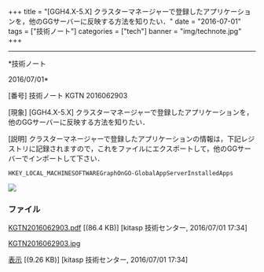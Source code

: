 ﻿+++
title = "[GGH4.X-5.X] クラスターマネージャーで登録したアプリケーションを，他のGGサーバーに反映する方法を知りたい．"
date = "2016-07-01"
tags = ["技術ノート"]
categories = ["tech"]
banner = "img/technote.jpg"
+++

-----------------------------------------------------------------------------------------------------------------------------

*技術ノート

2016/07/01*


[番号]
技術ノート KGTN 2016062903

[現象]
[GGH4.X-5.X]
クラスターマネージャーで登録したアプリケーションを，他のGGサーバーに反映する方法を知りたい．

[説明]
クラスターマネージャーで登録したアプリケーションの情報は，下記レジストリに記録されますので，これをファイルにエクスポートして，他のGGサーバーでインポートして下さい．

    HKEY_LOCAL_MACHINESOFTWAREGraphOnGO-GlobalAppServerInstalledApps

![](http://techreport.kitasp.net/attachments/download/2768/KGTN2016062903.jpg)


### ファイル

 
 


[KGTN2016062903.pdf](http://techreport.kitasp.net/attachments/download/2767/KGTN2016062903.pdf)
 [(86.4 KB)] [kitasp 技術センター, 2016/07/01
17:34]

[KGTN2016062903.jpg](http://techreport.kitasp.net/attachments/download/2768/KGTN2016062903.jpg)

[表示](http://techreport.kitasp.net/attachments/2768/KGTN2016062903.jpg "表示")
 [(9.26 KB)] [kitasp 技術センター, 2016/07/01
17:34]


 


 

